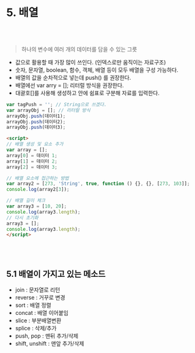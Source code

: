 # 5. 배열
<br><br>
> 하나의 변수에 여러 개의 데이터를 담을 수 있는 그릇


- 값으로 활용할 때 가장 많이 쓰인다. (인덱스로만 움직이는 자료구조)
- 숫자, 문자열, boolean, 함수, 객체, 배열 등이 모두 배열을 구성 가능하다.
- 배열의 값을 순차적으로 넣는데 push() 를 권장한다.
- 배열에선 var arry = []; 리터럴 방식을 권장한다.
- 대괄호[]를 사용해 생성하고 안에 쉼표로 구분해 자료를 입력한다.

```javascript
var tagPush = ''; // String으로 쓰겠다.
var arrayObj = []; // 리터럴 방식 
arrayObj.push(데이터1); 
arrayObj.push(데이터2); 
arrayObj.push(데이터3);
```

```html
<script>
// 배열 생성 및 요소 추가
var array = [];
array[0] = 데이터 1;
array[1] = 데이터 2;
array[2] = 데이터 3;

// 배열 요소에 접근하는 방법
var array2 = [273, 'String', true, function () {}, {}, [273, 103]];
console.log(array2[3]);

// 배열 길이 체크
var array3 = [10, 20];
console.log(array3.length);
// 다시 초기화
array3 = [];
console.log(array3.length);
</script>
```

<br><br>
## 5.1 배열이 가지고 있는 메소드


- join : 문자열로 리턴
- reverse : 거꾸로 변경
- sort : 배열 정렬
- concat : 배열 이어붙임
- slice : 부분배열변환
- splice : 삭제/추가
- push, pop : 맨뒤 추가/삭제
- shift, unshift : 맨앞 추가/삭제